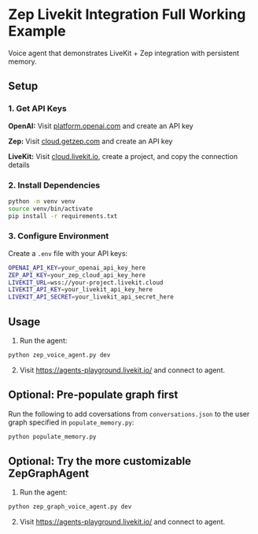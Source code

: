 # Zep Livekit Integration Full Working Example

Voice agent that demonstrates LiveKit + Zep integration with persistent memory.

## Setup

### 1. Get API Keys

**OpenAI:** Visit [platform.openai.com](https://platform.openai.com/) and create an API key

**Zep:** Visit [cloud.getzep.com](https://cloud.getzep.com/) and create an API key

**LiveKit:** Visit [cloud.livekit.io](https://cloud.livekit.io/), create a project, and copy the connection details

### 2. Install Dependencies

```bash
python -m venv venv
source venv/bin/activate
pip install -r requirements.txt
```

### 3. Configure Environment

Create a `.env` file with your API keys:

```bash
OPENAI_API_KEY=your_openai_api_key_here
ZEP_API_KEY=your_zep_cloud_api_key_here
LIVEKIT_URL=wss://your-project.livekit.cloud
LIVEKIT_API_KEY=your_livekit_api_key_here
LIVEKIT_API_SECRET=your_livekit_api_secret_here
```

## Usage

1. Run the agent:
```bash
python zep_voice_agent.py dev
```

2. Visit https://agents-playground.livekit.io/ and connect to agent.



## Optional: Pre-populate graph first

Run the following to add coversations from `conversations.json` to the user graph specified in `populate_memory.py`:
```bash
python populate_memory.py
```

## Optional: Try the more customizable ZepGraphAgent

1. Run the agent:
```bash
python zep_graph_voice_agent.py dev
```

2. Visit https://agents-playground.livekit.io/ and connect to agent.